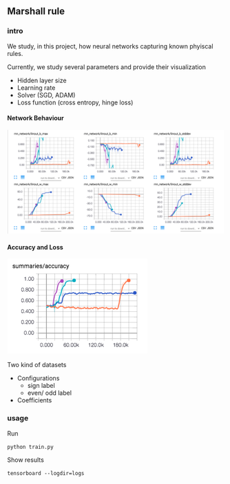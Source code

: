 ## Marshall rule

### intro
We study, in this project, how neural networks capturing known phyiscal rules.

Currently, we study several parameters and provide their visualization
* Hidden layer size
* Learning rate
* Solver (SGD, ADAM)
* Loss function (cross entropy, hinge loss)

#### Network Behaviour
![Network Behaviour](samples/weights.png)

#### Accuracy and Loss
![Accuracy and Loss](samples/accuracies.png)

Two kind of datasets
* Configurations
    * sign label
    * even/ odd label
* Coefficients

### usage

Run 
```
python train.py
```

Show results
```
tensorboard --logdir=logs
```
